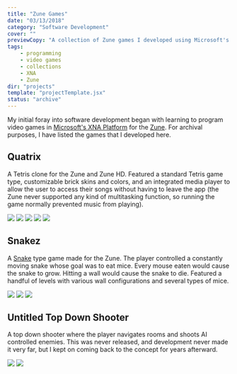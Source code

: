 ```yaml
---
title: "Zune Games"
date: "03/13/2018"
category: "Software Development"
cover: ""
previewCopy: "A collection of Zune games I developed using Microsoft's XNA framework"
tags:
    - programming
    - video games
    - collections
    - XNA
    - Zune
dir: "projects"
template: "projectTemplate.jsx"
status: "archive"
---
```

My initial foray into software development began with learning to program video games in [Microsoft's XNA Platform](https://msdn.microsoft.com/en-us/library/bb203894.aspx) for the [Zune](https://en.wikipedia.org/wiki/Zune). For archival purposes, I have listed the games that I developed here.

## Quatrix
A Tetris clone for the Zune and Zune HD.  Featured a standard Tetris game type, customizable brick skins and colors, and an integrated media player to allow the user to access their songs without having to leave the app (the Zune never supported any kind of multitasking function, so running the game normally prevented music from playing).

<image-carousel id="quatrix-hd-carousel">
    <img src="./quatrix-hd-1.png"/>
    <img src="./quatrix-hd-2.png"/>
    <img src="./quatrix-hd-3.png"/>
    <img src="./quatrix-hd-4.png"/>
    <img src="./quatrix-hd-5.png"/>
</image-carousel>

## Snakez
A [Snake](https://en.wikipedia.org/wiki/Snake_(video_game_genre)) type game made for the Zune. The player controlled a constantly moving snake whose goal was to eat mice. Every mouse eaten would cause the snake to grow. Hitting a wall would cause the snake to die. Featured a handful of levels with various wall configurations and several types of mice.

<image-carousel id="quatrix-hd-carousel">
    <img src="./snakez-1.png"/>
    <img src="./snakez-2.png"/>
    <img src="./snakez-3.png"/>
</image-carousel>

## Untitled Top Down Shooter
A top down shooter where the player navigates rooms and shoots AI controlled enemies. This was never released, and development never made it very far, but I kept on coming back to the concept for years afterward.

<image-carousel id="quatrix-hd-carousel">
    <img src="./tds-1.png"/>
    <img src="./tds-2.png"/>
</image-carousel>